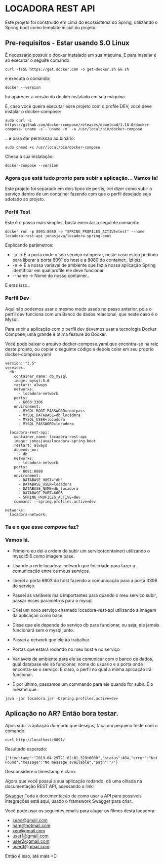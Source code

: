# LOCADORA REST API

Este projeto foi construído em cima do ecossistema do Spring, utilizando o Spring boot como template inicial do projeto


## Pre-requisitos - Estar usando S.O Linux
 
É necessário possuir o docker instalado em sua máquina. E para instalar é só executar o seguite comando: 
````
curl -fsSL https://get.docker.com -o get-docker.sh && sh
````
e executa o comando: 
````
docker --version
````
Irá aparecer a versão do docker instalado em sua máquina

E, caso você queira executar esse projeto com o profile DEV, você deve instalar o docker-compose: 
````
sudo curl -L https://github.com/docker/compose/releases/download/1.18.0/docker-compose-`uname -s`-`uname -m` -o /usr/local/bin/docker-compose
````
.. e para dar permissao ao binário:
````
sudo chmod +x /usr/local/bin/docker-compose
````
Checa a sua instalação: 
````
docker-compose --version
````

### Agora que está tudo pronto para subir a aplicação... Vamos la!

Este projeto foi separado em dois tipos de perfis, irei dizer como subir o serviço dentro de um container fazendo com que o perfil desejado seja adotado ao projeto.

### Perfil Test

Este é o passo mais simples, basta executar o seguinte comando: 
````
docker run -p 8091:8080 -e "SPRING_PROFILES_ACTIVE=test" --name locadora-rest-api jonasjava/locadora-spring-boot
````
Explicando parâmetros: 
* -p -> É a porta onde o seu serviço irá operar, neste caso estou pedindo para liberar a porta 8091 do host e a 8080 do container.. izi pizi
* -e -> É a nossa variavel de ambiente que faz a nossa aplicação Spring identificar em qual profile ele deve funcionar
* --name -> Nome do nosso container..

E eras isso..

### Perfil Dev

Aqui não podemos usar o mesmo modo usado no passo anterior, pois o perfil dev funciona com um Banco de dados relacional, que neste caso é o Mysql.

Para subir a aplicação com o perfil dev devemos usar a tecnologia Docker Compose, uma grande e ótima feature do Docker.

Você pode baixar o arquivo docker-compose.yaml que encontra-se na raiz deste projeto, ou copiar o seguinte código e depois colar em seu proprio docker-compose.yaml
````$xslt
version: "3.5"
services:
  db:
    container_name: db_mysql
    image: mysql:5.6
    restart: always
    networks:
      - locadora-network
    ports:
      - 6603:3306
    environment:
      - MYSQL_ROOT_PASSWORD=rootpass
      - MYSQL_DATABASE=db_locadora
      - MYSQL_USER=locadora
      - MYSQL_PASSWORD=locadora

  locadora-rest-api:
    container_name: locadora-rest-api
    image: jonasjava/locadora-spring-boot
    restart: always
    depends_on:
      - db
    networks:
      - locadora-network
    ports:
      - 8091:8080
    environment:
      - DATABASE_HOST="db"
      - DATABASE_USER=locadora
      - DATABASE_NAME=db_locadora
      - DATABASE_PORT=6603
      - SPRING_PROFILES_ACTIVE=dev
    command: --spring.profiles.active=dev

networks:
  locadora-network:
```` 

### Ta e o que esse compose faz? 

### Vamos lá. 
* Primeiro eu dei a ordem de subir um serviço(container) utilizando o mysql:5.6 como imagem base.
* Usando a rede locadora-network que foi criado para fazer a comunicação entre os meus serviços.
* liberei a porta 6603 do host fazendo a comunicação para a porta 3306 do serviço.
* Passei as variáveis mais importantes para quando o meu serviço subir, passar esses parametros para o mysql.

* Criei um novo serviço chamado locadora-rest-api utilizando a imagem da aplicação como base.
* Disse que ele depende do serviço db para funcionar, ou seja, ele jamais funcionará sem o mysql junto.
* Passei a network que ele irá trabalhar.
* Portas que estará rodando no meu host e no serviço
* Variáveis de ambiente para ele se comunicar com o banco de dados, qual database ele irá funcionar, nome do usuario e a porta onde encontra-se o serviço. E claro, o perfil no qual a minha aplicação irá funcionar.
* E por último, passamos um commando para ele quando for subir. É o mesmo que: 
````
java -jar locadora.jar -Dspring.profiles.active=dev
````  

## Aplicação no AR? Então bora testar.

Após subir a apliação do modo que desejas, faça um pequeno teste com o comando: 
````$xslt
curl http://localhost:8091/
````
Resultado esperado: 
````$xslt
{"timestamp":"2019-04-29T21:02:01.320+0000","status":404,"error":"Not Found","message":"No message available","path":"/"}
````

Desconsidere o timestamp é claro. 

Agora que você possui a sua aplicação rodando, dê uma olhada na documentação REST API, acessando o link: 

[Swagger](http://localhost:8091/swagger-ui.html) Toda a documentação de como usar a API para possíveis integrações está aqui, usado o framework Swagger para criar..

Você pode usar os seguintes emails para alugar os filmes desta locadora:

* sean@gmail.com
* ham@hotmail.com
* xen@gmail.com
* user1@gmail.com
* user2@gmail.com
* user3@gmail.com

Então é isso, até mais =D
